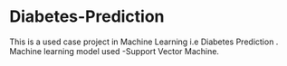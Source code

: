 # Diabetes-Prediction
This is a used case project in Machine Learning i.e Diabetes Prediction . Machine learning model used -Support Vector Machine.
